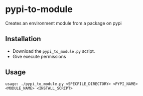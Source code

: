 # pypi-to-module
Creates an environment module from a package on pypi

## Installation
- Download the `pypi_to_module.py` script.
- Give execute permissions

## Usage
```
usage: ./pypi_to_module.py <SPECFILE_DIRECTORY> <PYPI_NAME> <MODULE_NAME> <INSTALL_SCRIPT>
```


